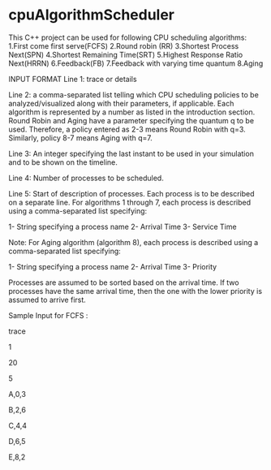 # cpuAlgorithmScheduler
This C++ project can be used for following CPU scheduling algorithms:
1.First come first serve(FCFS)
2.Round robin (RR)
3.Shortest Process Next(SPN)
4.Shortest Remaining Time(SRT)
5.Highest Response Ratio Next(HRRN)
6.Feedback(FB)
7.Feedback with varying time quantum
8.Aging

INPUT FORMAT
Line 1: trace or details

Line 2: a comma-separated list telling which CPU scheduling policies to be analyzed/visualized along with their parameters, if applicable. Each algorithm is represented by a number as listed in the introduction section. Round Robin and Aging have a parameter specifying the quantum q to be used. Therefore, a policy entered as 2-3 means Round Robin with q=3. Similarly, policy 8-7 means Aging with q=7.

Line 3: An integer specifying the last instant to be used in your simulation and to be shown on the timeline.

Line 4: Number of processes to be scheduled.

Line 5: Start of description of processes. Each process is to be described on a separate line. For algorithms 1 through 7, each process is described using a comma-separated list specifying:

1- String specifying a process name
2- Arrival Time
3- Service Time

Note: For Aging algorithm (algorithm 8), each process is described using a comma-separated list specifying:

1- String specifying a process name
2- Arrival Time
3- Priority

Processes are assumed to be sorted based on the arrival time. If two processes have the same arrival time, then the one with the lower priority is assumed to arrive first.

Sample Input for FCFS :

trace

1

20

5

A,0,3

B,2,6

C,4,4

D,6,5

E,8,2
